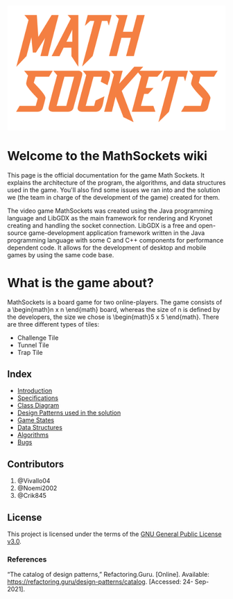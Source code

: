 ![logo](logo.png) 
# Welcome to the MathSockets wiki

This page is the official documentation for the game Math Sockets. It explains the architecture of the program, the algorithms, and data structures used in the game. You'll also find some issues we ran into and the solution we (the team in charge of the development of the game) created for them. 

The video game MathSockets was created using the Java programming language and LibGDX as the main framework for rendering and Kryonet creating and handling the socket connection. LibGDX is a free and open-source game-development application framework written in the Java programming language with some C and C++ components for performance dependent code. It allows for the development of desktop and mobile games by using the same code base. 

# What is the game about? 

MathSockets is a board game for two online-players. The game consists of a \begin{math}n x n \end{math} board, whereas the size of n is defined by the developers, the size we chose is \begin{math}5 x 5 \end{math}. There are three different types of tiles: 
- Challenge Tile 
- Tunnel Tile
- Trap Tile




## Index

- [Introduction](https://github.com/Vivallo04/MathSockets/wiki/I.-INTRODUCTION)
- [Specifications](https://github.com/Vivallo04/MathSockets/wiki/A.-Maintaining-the-Integrity-of-the-Specifications) 
- [Class Diagram](https://github.com/Vivallo04/MathSockets/wiki/B.-Class-Diagram)
- [Design Patterns used in the solution](https://github.com/Vivallo04/MathSockets/wiki/C.-Design-Patterns)
- [Game States](https://github.com/Vivallo04/MathSockets/wiki/D.-Main-Game-States)
- [Data Structures](https://github.com/Vivallo04/MathSockets/wiki/E.-Data-Structures)
- [Algorithms](https://github.com/Vivallo04/MathSockets/wiki/F.-Algorithms)
- [Bugs](https://github.com/Vivallo04/MathSockets/wiki/G.-Bugs)

## Contributors
1. @Vivallo04
2. @Noemi2002
3. @Crik845


## License
This project is licensed under the terms of the [GNU General Public License v3.0](LICENSE).


### References
“The catalog of design patterns,” Refactoring.Guru. [Online]. Available: https://refactoring.guru/design-patterns/catalog. [Accessed: 24- Sep-2021].

